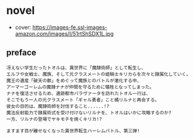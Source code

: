 # novel

- cover: https://images-fe.ssl-images-amazon.com/images/I/51rtShSDX1L.jpg

## preface


```
冴えない学生だったトオルは、異世界に「魔隷術師」として転生し、  
エルフや女戦士、魔族、そして元クラスメートの姫騎士キリカらを次々と隷属化していく。  
魔王の遺産「破天の骸」をめぐって魔族とのバトルが激化する中、  
アーマーゴーレムの魔隷ナナが仲間を守るために犠牲となってしまった。  
ナナを復活させるため、遺跡都市パラヴァータを訪れたトオル一行は、  
そこでもう一人の元クラスメート「ギャル勇者」こと橘リルナと再会する。  
彼女の目的は、魔隷術師を討伐すること......!?  
魔法反射能力で隷属術式を受け付けないリルナを、トオルはいかに攻略するのか?  
一方、リルナの登場でヤキモチを焼くキリカ!?  

ますます目が離せなくなった異世界転生ハーレムバトル、第三弾!
```
